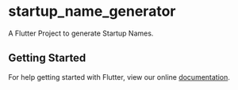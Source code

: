# startup_name_generator

A Flutter Project to generate Startup Names.

## Getting Started

For help getting started with Flutter, view our online
[documentation](https://flutter.io/).
